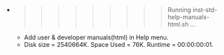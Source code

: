 * >>>>>>>>> Running inst-std-help-manuals-html.sh ...
  * Add user & developer manuals(html) in Help menu.
  * Disk size = 2540664K. Space Used = 76K. Runtime = 00:00:00:01.
